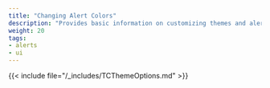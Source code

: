 ```yaml
---
title: "Changing Alert Colors"
description: "Provides basic information on customizing themes and alert colors."
weight: 20
tags:
- alerts
- ui
---
```



{{< include file="/_includes/TCThemeOptions.md" >}}
